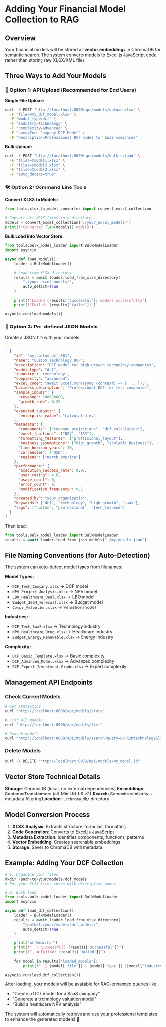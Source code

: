 # Adding Your Financial Model Collection to RAG

## Overview

Your financial models will be stored as **vector embeddings** in ChromaDB for semantic search. The system converts models to Excel.js JavaScript code rather than storing raw XLSX/XML files.

## Three Ways to Add Your Models

### 🎯 Option 1: API Upload (Recommended for End Users)

**Single File Upload:**
```bash
curl -X POST "http://localhost:8000/api/models/upload-xlsx" \
  -F "file=@my_dcf_model.xlsx" \
  -F "model_type=dcf" \
  -F "industry=technology" \
  -F "complexity=advanced" \
  -F "name=Tech Company DCF Model" \
  -F "description=Professional DCF model for SaaS companies"
```

**Bulk Upload:**
```bash
curl -X POST "http://localhost:8000/api/models/bulk-upload" \
  -F "files=@model1.xlsx" \
  -F "files=@model2.xlsx" \
  -F "files=@model3.xlsx" \
  -F "auto_detect=true"
```

### 🛠️ Option 2: Command Line Tools

**Convert XLSX to Models:**
```python
from tools.xlsx_to_model_converter import convert_excel_collection

# Convert all XLSX files in a directory
models = convert_excel_collection("./your_excel_models/")
print(f"Converted {len(models)} models")
```

**Bulk Load into Vector Store:**
```python
from tools.bulk_model_loader import BulkModelLoader
import asyncio

async def load_models():
    loader = BulkModelLoader()
    
    # Load from XLSX directory
    results = await loader.load_from_xlsx_directory(
        "./your_excel_models/", 
        auto_detect=True
    )
    
    print(f"Loaded {results['successful']} models successfully")
    print(f"Failed: {results['failed']}")

asyncio.run(load_models())
```

### 📄 Option 3: Pre-defined JSON Models

Create a JSON file with your models:

```json
[
  {
    "id": "my_custom_dcf_001",
    "name": "Custom Technology DCF",
    "description": "DCF model for high-growth technology companies",
    "model_type": "dcf",
    "industry": "technology", 
    "complexity": "advanced",
    "excel_code": "await Excel.run(async (context) => { ... });",
    "business_description": "Professional DCF for tech companies",
    "sample_inputs": {
      "revenue": 100000000,
      "growth_rate": 0.25
    },
    "expected_outputs": {
      "enterprise_value": "calculated_ev"
    },
    "metadata": {
      "components": ["revenue_projections", "dcf_calculation"],
      "excel_functions": ["NPV", "IRR"],
      "formatting_features": ["professional_layout"],
      "business_assumptions": ["high_growth", "scalable_business"],
      "time_horizon_years": 10,
      "currencies": ["USD"],
      "regions": ["north_america"]
    },
    "performance": {
      "execution_success_rate": 0.95,
      "user_rating": 4.8,
      "usage_count": 0,
      "error_count": 0,
      "modification_frequency": 0.1
    },
    "created_by": "your_organization",
    "keywords": ["dcf", "technology", "high_growth", "saas"],
    "tags": ["custom", "professional", "tech_focused"]
  }
]
```

Then load:
```python
from tools.bulk_model_loader import BulkModelLoader
results = await loader.load_from_json_models("./my_models.json")
```

## File Naming Conventions (for Auto-Detection)

The system can auto-detect model types from filenames:

**Model Types:**
- `DCF_Tech_Company.xlsx` → DCF model
- `NPV_Project_Analysis.xlsx` → NPV model  
- `LBO_Healthcare_Deal.xlsx` → LBO model
- `Budget_2024_Forecast.xlsx` → Budget model
- `Comps_Valuation.xlsx` → Valuation model

**Industries:**
- `DCF_Tech_SaaS.xlsx` → Technology industry
- `NPV_Healthcare_Drug.xlsx` → Healthcare industry
- `Budget_Energy_Renewable.xlsx` → Energy industry

**Complexity:**
- `DCF_Basic_Template.xlsx` → Basic complexity
- `DCF_Advanced_Model.xlsx` → Advanced complexity
- `DCF_Expert_Investment_Grade.xlsx` → Expert complexity

## Management API Endpoints

### Check Current Models
```bash
# Get statistics
curl "http://localhost:8000/api/models/stats"

# List all models  
curl "http://localhost:8000/api/models/list"

# Search models
curl "http://localhost:8000/api/models/search?query=DCF%20technology&limit=5"
```

### Delete Models
```bash
curl -X DELETE "http://localhost:8000/api/models/my_model_id"
```

## Vector Store Technical Details

**Storage**: ChromaDB (local, no external dependencies)
**Embeddings**: SentenceTransformers (all-MiniLM-L6-v2)
**Search**: Semantic similarity + metadata filtering
**Location**: `./chroma_db/` directory

## Model Conversion Process

1. **XLSX Analysis**: Extracts structure, formulas, formatting
2. **Code Generation**: Converts to Excel.js JavaScript
3. **Metadata Extraction**: Identifies components, functions, patterns  
4. **Vector Embedding**: Creates searchable embeddings
5. **Storage**: Saves to ChromaDB with metadata

## Example: Adding Your DCF Collection

```python
# 1. Organize your files
mkdir /path/to/your/models/dcf_models
# Put your XLSX files there with descriptive names

# 2. Bulk load
from tools.bulk_model_loader import BulkModelLoader
import asyncio

async def load_dcf_collection():
    loader = BulkModelLoader()
    results = await loader.load_from_xlsx_directory(
        "/path/to/your/models/dcf_models/",
        auto_detect=True
    )
    
    print("📊 Results:")
    print(f"  ✅ Successful: {results['successful']}")
    print(f"  ❌ Failed: {results['failed']}")
    
    for model in results['loaded_models']:
        print(f"  📝 {model['file']} → {model['type']} ({model['industry']})")

asyncio.run(load_dcf_collection())
```

After loading, your models will be available for RAG-enhanced queries like:
- "Create a DCF model for a SaaS company" 
- "Generate a technology valuation model"
- "Build a healthcare NPV analysis"

The system will automatically retrieve and use your professional templates to enhance the generated models! 🚀